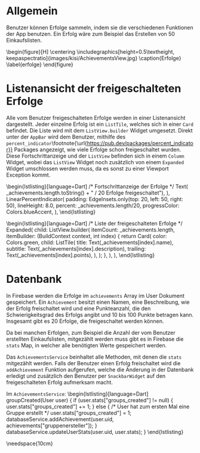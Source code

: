 # Allgemein

Benutzer können Erfolge sammeln, indem sie die verschiedenen Funktionen der App benutzen. 
Ein Erfolg wäre zum Beispiel das Erstellen von 50 Einkaufslisten.

\begin{figure}[H]
\centering
\includegraphics[height=0.5\textheight, keepaspectratio]{images/kisi/AchievementsView.jpg}
\caption{Erfolge}
\label{erfolge}
\end{figure}

# Listenansicht der freigeschalteten Erfolge

Alle vom Benutzer freigeschalteten Erfolge werden in einer Listenansicht dargestellt.
Jeder einzelne Erfolg ist ein `ListTile`, welches sich in einer `Card` befindet.
Die Liste wird mit dem `ListView.builder` Widget umgesetzt. Direkt unter der `AppBar` 
wird dem Benutzer, mithilfe des `percent_indicator`\footnote{\url{https://pub.dev/packages/percent_indicator}} 
Packages angezeigt, wie viele Erfolge schon freigeschaltet wurden. Diese 
Fortschrittanzeige und der `ListView` befinden sich in einem `Column` Widget, wobei 
das `ListView` Widget noch zusätzlich von einem `Expanded` Widget umschlossen werden muss,
da es sonst zu einer Viewport Exception kommt.

\begin{lstlisting}[language=Dart]
/* Fortschrittanzeige der Erfolge */
Text(
    _achievements.length.toString() + " / 20 Erfolge freigeschaltet"),
),
LinearPercentIndicator(
    padding: EdgeInsets.only(top: 20, left: 50, right: 50),
    lineHeight: 8.0,
    percent: _achievements.length/20,
    progressColor: Colors.blueAccent,
),
\end{lstlisting}

\begin{lstlisting}[language=Dart]
/* Liste der freigeschalteten Erfolge */
Expanded(
    child: ListView.builder(
        itemCount: _achievements.length,
        itemBuilder: (BuildContext context, int index) {
            return Card(
                color: Colors.green,
                child: ListTile(
                    title: Text(_achievements[index].name),
                    subtitle: Text(_achievements[index].description),
                    trailing: Text(_achievements[index].points),
                ),
            );
        },
    ),
),
\end{lstlisting}

# Datenbank

In Firebase werden die Erfolge im `achievements` Array im User Dokument gespeichert.
Ein `Achievement` besitzt einen Namen, eine Beschreibung, wie der Erfolg freischaltet wird
und eine Punkteanzahl, die den Schwierigkeitsgrad des Erfolgs angibt und 10 bis 100 Punkte betragen 
kann. Insgesamt gibt es 20 Erfolge, die freigeschaltet werden können. 

Da bei manchen Erfolgen, zum Beispiel die Anzahl der vom Benutzer erstellten Einkaufslisten, 
mitgezählt werden muss gibt es in Firebase die `stats` Map, in welcher alle benötigten Werte 
gespeichert werden. 

Das `AchievementsService` beinhaltet alle Methoden, mit denen die `stats` mitgezählt werden. Falls der 
Benutzer einen Erfolg freischaltet wird die `addAchievement` Funktion aufgerufen, welche die Änderung in der 
Datenbank erledigt und zusätzlich den Benutzer per `SnackbarWidget` auf den freigeschalteten Erfolg aufmerksam macht.

Im `AchievementsService`:
\begin{lstlisting}[language=Dart]
groupCreated(User user) {
    if (user.stats["groups_created"] != null) {
      user.stats["groups_created"] += 1;
    } else {
      /* User hat zum ersten Mal eine Gruppe erstellt */
      user.stats["groups_created"] = 1;
      databaseService.addAchievement(user.uid, achievements["gruppenersteller"]);
    }
    databaseService.updateUserStats(user.uid, user.stats);
}
\end{lstlisting}

\needspace{10cm}

